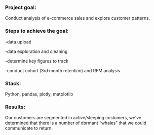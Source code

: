 ### Project goal:
Conduct analysis of e-commerce sales and explore customer patterns.

### Steps to achieve the goal:
-data upload 

-data exploration and cleaning

-determine key figures to track

-conduct cohort (3rd month retention) and RFM analysis

### Stack:
Python, pandas, plotly, matplotlib


### Results:
Our customers are segmented in active/sleeping customers, we’ve determined that there is a number of dormant “whales” that we could communicate to return.

